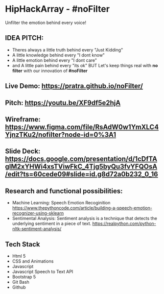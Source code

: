 # HipHackArray - #noFilter 
Unfilter the emotion behind every voice!

## IDEA PITCH:
- Theres always a little truth behind every "Just Kidding"
- A little knowledge behind every "I dont know"
- A little emotion behind every "I dont care"
- and A little pain behind every "its ok"
BUT Let's keep things real with **no filter** with our innovation of **#noFilter**

## Live Demo: https://pratra.github.io/noFilter/
## Pitch: https://youtu.be/XF9df5e2hjA
## Wireframe: https://www.figma.com/file/RsAdW0w1YmXLC4YjnzTKu2/nofilter?node-id=0%3A1
## Slide Deck: https://docs.google.com/presentation/d/1cDfTAglM2xYHWi4xsTViwFkC_4Tjg5byQu3fvYFQOsA/edit?ts=60cede09#slide=id.g8d72a0b232_0_16

## Research and functional possibilities:
- Machine Learning: Speech Emotion Recoginition https://www.thepythoncode.com/article/building-a-speech-emotion-recognizer-using-sklearn
- Sentimental Analysis: Sentiment analysis is a technique that detects the underlying sentiment in a piece of text.
  https://realpython.com/python-nltk-sentiment-analysis/


## Tech Stack 
- Html 5
- CSS and Animations
- Javascript
- Javascript Speech to Text API
- Bootstrap 5
- Git Bash
- Github

